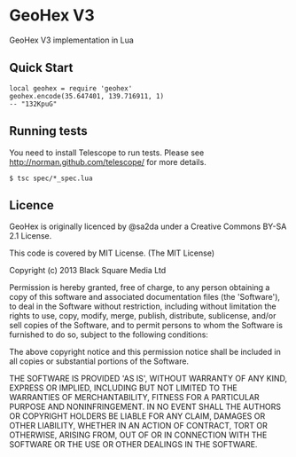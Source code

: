 # GeoHex V3

GeoHex V3 implementation in Lua

## Quick Start

    local geohex = require 'geohex'
    geohex.encode(35.647401, 139.716911, 1)
    -- "132KpuG"

## Running tests

You need to install Telescope to run tests. Please see
http://norman.github.com/telescope/ for more details.

    $ tsc spec/*_spec.lua

## Licence

GeoHex is originally licenced by @sa2da under a Creative Commons BY-SA 2.1
License.

This code is covered by MIT License.
(The MIT License)

Copyright (c) 2013 Black Square Media Ltd

Permission is hereby granted, free of charge, to any person obtaining
a copy of this software and associated documentation files (the
'Software'), to deal in the Software without restriction, including
without limitation the rights to use, copy, modify, merge, publish,
distribute, sublicense, and/or sell copies of the Software, and to
permit persons to whom the Software is furnished to do so, subject to
the following conditions:

The above copyright notice and this permission notice shall be
included in all copies or substantial portions of the Software.

THE SOFTWARE IS PROVIDED 'AS IS', WITHOUT WARRANTY OF ANY KIND,
EXPRESS OR IMPLIED, INCLUDING BUT NOT LIMITED TO THE WARRANTIES OF
MERCHANTABILITY, FITNESS FOR A PARTICULAR PURPOSE AND NONINFRINGEMENT.
IN NO EVENT SHALL THE AUTHORS OR COPYRIGHT HOLDERS BE LIABLE FOR ANY
CLAIM, DAMAGES OR OTHER LIABILITY, WHETHER IN AN ACTION OF CONTRACT,
TORT OR OTHERWISE, ARISING FROM, OUT OF OR IN CONNECTION WITH THE
SOFTWARE OR THE USE OR OTHER DEALINGS IN THE SOFTWARE.
